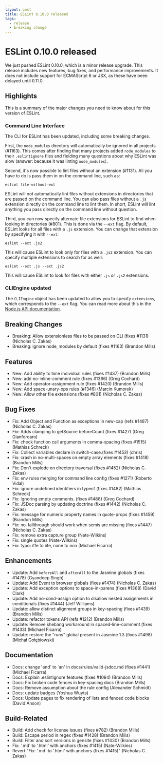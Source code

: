 ```yaml
---
layout: post
title: ESLint 0.10.0 released
tags:
  - release
  - breaking change
---
```

# ESLint 0.10.0 released

We just pushed ESLint 0.10.0, which is a minor release upgrade. This release includes new features, bug fixes, and performance improvements. It does not include support for ECMAScript 6 or JSX, as these have been delayed until 0.11.0.

## Highlights

This is a summary of the major changes you need to know about for this version of ESLint.

### Command Line Interface

The CLI for ESLint has been updated, including some breaking changes.

First, the `node_modules` directory will automatically be ignored in all projects (#1163). This comes after finding that many projects added `node_modules` to their `.eslintignore` files and fielding many questions about why ESLint was slow (answer: because it was linting `node_modules`).

Second, it's now possible to lint files without an extension (#1131). All you have to do is pass them in on the command line, such as:

```
eslint file-without-ext
```

ESLint will not automatically lint files without extensions in directories that are passed on the command line. You can also pass files without a `.js` extension directly on the command line to lint them. In short, ESLint will lint anything you pass directly on the command line without question.

Third, you can now specify alternate file extensions for ESLint to find when looking in directories (#801). This is done via the `--ext` flag. By default, ESLint looks for all files with a `.js` extension. You can change that extension by specifying it with `--ext`:

```
eslint --ext .js2
```

This will cause ESLint to look only for files with a `.js2` extension. You can specify multiple extensions to search for as well:

```
eslint --ext .js --ext .js2
```

This will cause ESLint to look for files with either `.js` or `.js2` extensions.

### CLIEngine updated

The `CLIEngine` object has been updated to allow you to specify `extensions`, which corresponds to the `--ext` flag. You can read more about this in the [Node.js API documentation](http://eslint.org/docs/developer-guide/nodejs-api.html).

## Breaking Changes

* Breaking: Allow extensionless files to be passed on CLI (fixes #1131) (Nicholas C. Zakas)
* Breaking: ignore node_modules by default (fixes #1163) (Brandon Mills)

## Features

* New: Add ability to time individual rules (fixes #1437) (Brandon Mills)
* New: add no-inline-comment rule (fixes #1366) (Greg Cochard)
* New: Add operator-assignment rule (fixes #1420) (Brandon Mills)
* New: Add space-unary-ops rules (#1346) (Marcin Kumorek)
* New: Allow other file extensions (fixes #801) (Nicholas C. Zakas)

## Bug Fixes

* Fix: Add Object and Function as exceptions in new-cap (refs #1487) (Nicholas C. Zakas)
* Fix: Adds clamping to getSource beforeCount (fixes #1427) (Greg Gianforcaro)
* Fix: check function call arguments in comma-spacing (fixes #1515) (Mathias Schreck)
* Fix: Collect variables declare in switch-case.(fixes #1453) (chris)
* Fix: crash in no-multi-spaces on empty array elements (fixes #1418) (Brandon Mills)
* Fix: Don't explode on directory traversal (fixes #1452) (Nicholas C. Zakas)
* Fix: env rules merging for command line config (fixes #1271) (Roberto Vidal)
* Fix: ignore undefined identifiers in typeof (fixes #1482) (Mathias Schreck)
* Fix: Ignoring empty comments. (fixes #1488) (Greg Cochard)
* Fix: JSDoc parsing by updating doctrine (fixes #1442) (Nicholas C. Zakas)
* Fix: message for numeric property names in quote-props (fixes #1459) (Brandon Mills)
* Fix: no-fallthrough should work when semis are missing (fixes #1447) (Nicholas C. Zakas)
* Fix: remove extra capture group (Nate-Wilkins)
* Fix: single quotes (Nate-Wilkins)
* Fix: typo: iffe to iife, none to non (Michael Ficarra)

## Enhancements

* Update: Add `beforeAll` and `afterAll` to the Jasmine globals (fixes #1478) (Gyandeep Singh)
* Update: Add Event to browser globals (fixes #1474) (Nicholas C. Zakas)
* Update: Add exception options to space-in-parens (fixes #1368) (David Clark)
* Update: Add no-cond-assign option to disallow nested assignments in conditionals (fixes #1444) (Jeff Williams)
* Update: allow distinct alignment groups in key-spacing (fixes #1439) (Brandon Mills)
* Update: refactor tokens API (refs #1212) (Brandon Mills)
* Update: Remove shebang workaround in spaced-line-comment (fixes #1433) (Michael Ficarra)
* Update: restore the "runs" global present in Jasmine 1.3 (fixes #1498) (Michał Gołębiowski)

## Documentation

* Docs: change 'and' to 'an' in docs/rules/valid-jsdoc.md (fixes #1441) (Michael Ficarra)
* Docs: Explain .eslintignore features (fixes #1094) (Brandon Mills)
* Docs: Fix broken code fences in key-spacing docs (Brandon Mills)
* Docs: Remove assumption about the rule config (Alexander Schmidt)
* Docs: update badges (Yoshua Wuyts)
* Docs: Update pages to fix rendering of lists and fenced code blocks (David Anson)

## Build-Related

* Build: Add check for license issues (fixes #782) (Brandon Mills)
* Build: Escape period in regex (fixes #1428) (Brandon Mills)
* Build: Filter and sort versions in gensite (fixes #1430) (Brandon Mills)
* Fix: '.md' to '.html' with anchors (fixes #1415) (Nate-Wilkins)
* Revert "Fix: '.md' to '.html' with anchors (fixes #1415)" (Nicholas C. Zakas)
